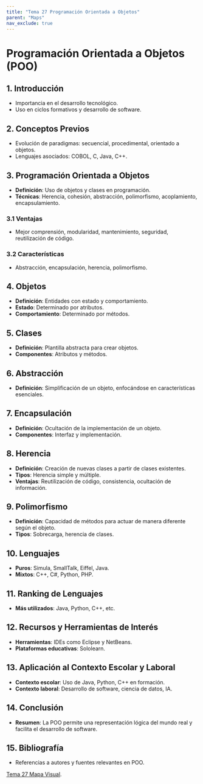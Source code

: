 ```yaml
---
title: "Tema 27 Programación Orientada a Objetos"
parent: "Maps"
nav_exclude: true
---
```


# Programación Orientada a Objetos (POO)

## 1. Introducción
- Importancia en el desarrollo tecnológico.
- Uso en ciclos formativos y desarrollo de software.

## 2. Conceptos Previos
- Evolución de paradigmas: secuencial, procedimental, orientado a objetos.
- Lenguajes asociados: COBOL, C, Java, C++.

## 3. Programación Orientada a Objetos
- **Definición**: Uso de objetos y clases en programación.
- **Técnicas**: Herencia, cohesión, abstracción, polimorfismo, acoplamiento, encapsulamiento.

### 3.1 Ventajas
- Mejor comprensión, modularidad, mantenimiento, seguridad, reutilización de código.

### 3.2 Características
- Abstracción, encapsulación, herencia, polimorfismo.

## 4. Objetos
- **Definición**: Entidades con estado y comportamiento.
- **Estado**: Determinado por atributos.
- **Comportamiento**: Determinado por métodos.

## 5. Clases
- **Definición**: Plantilla abstracta para crear objetos.
- **Componentes**: Atributos y métodos.

## 6. Abstracción
- **Definición**: Simplificación de un objeto, enfocándose en características esenciales.

## 7. Encapsulación
- **Definición**: Ocultación de la implementación de un objeto.
- **Componentes**: Interfaz y implementación.

## 8. Herencia
- **Definición**: Creación de nuevas clases a partir de clases existentes.
- **Tipos**: Herencia simple y múltiple.
- **Ventajas**: Reutilización de código, consistencia, ocultación de información.

## 9. Polimorfismo
- **Definición**: Capacidad de métodos para actuar de manera diferente según el objeto.
- **Tipos**: Sobrecarga, herencia de clases.

## 10. Lenguajes
- **Puros**: Simula, SmallTalk, Eiffel, Java.
- **Mixtos**: C++, C#, Python, PHP.

## 11. Ranking de Lenguajes
- **Más utilizados**: Java, Python, C++, etc.

## 12. Recursos y Herramientas de Interés
- **Herramientas**: IDEs como Eclipse y NetBeans.
- **Plataformas educativas**: Sololearn.

## 13. Aplicación al Contexto Escolar y Laboral
- **Contexto escolar**: Uso de Java, Python, C++ en formación.
- **Contexto laboral**: Desarrollo de software, ciencia de datos, IA.

## 14. Conclusión
- **Resumen**: La POO permite una representación lógica del mundo real y facilita el desarrollo de software.

## 15. Bibliografía
- Referencias a autores y fuentes relevantes en POO.

[Tema 27 Mapa Visual](tema27map.html).